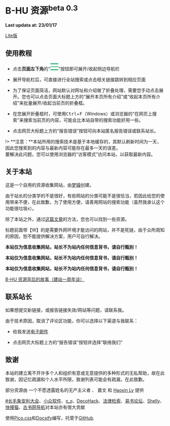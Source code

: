 <h1>B-HU 资源<sup>beta 0.3</sup></h1>

**Last updata at: 23/01/17**

<a href="./lite/" target="_blank" role="button" class="outline">Lite版</a>

## 使用教程

- 点击**页面左下角**的“![](./requirements/1.png)”按钮即可展开/收起侧边导航栏

- 展开导航栏后，可直接进行全站搜索或点击相关链接跳转到相应页面

- 为了保证页面简洁，网站默认对网址和介绍做了折叠处理，需要您手动点击展开。您也可以点击页面大标题上方的“展开本页所有介绍”或“收起本页所有介绍”来批量展开/收起当前页的折叠框。

- 在您展开折叠框时，可使用<kbd>Ctrl</kbd>+<kbd>F</kbd>（Windows）或浏览器的“在网页上搜索”来搜索当前页的内容，可能会比本站自带的搜索功能好用一些。

- 点击网页大标题上方的“报告错误”按钮可向本站匿名报告错误或联系站长。

!> **注意：**本站所用的搜索技术是基于本地缓存的，其默认刷新时间为一天，因此您搜索到的内容与最新内容可能存在最多一天的误差。<br/>
要解决此问题，您可以使用浏览器的“访客模式”访问本站，以获取最新内容。

## 关于本站

这是一个自用的资源收集网站，由[梦貘](https://mo.b-hu.org/)创建。

由于站长的分类学的不是很好，有些网站的分类可能不是很恰当，若因此给您的使用带来不便，在此致歉，为了使用方便，请善用网站的搜索功能（虽然我承认这个功能很垃圾x）。

除了本站之外，通过[这篇文章](http://mo.b-hu.org/getzy/)的方法，您也可以找到一些资源。

标题前面带【W】的是需要外网环境才能访问的网站，并不是死链，由于众所周知的原因，恕不能提供解决方案，用户可自行解决。

**本站仅为信息收集网站，站长不为站内任何信息背书，请自行甄别！**

**本站仅为信息收集网站，站长不为站内任何信息背书，请自行甄别！**

**本站仅为信息收集网站，站长不为站内任何信息背书，请自行甄别！**

[B-HU 资源背后的故事（建站一周年谈）](https://mo.b-hu.org/b-husource/)

## 联系站长

如果想提交新链接，或报告链接失效/网站等问题，请联系我。

由于技术原因，取消了评论区功能，你可以选择以下渠道与我联系：

- 给我发送[电子邮件](mailto:i@b-hu.org)

- 点击网页大标题上方的“报告错误”按钮并选择“联络我们”

## 致谢

本站的建立离不开许多个人和组织有意或无意提供的多种形式的无私帮助，故在此致谢，因记忆疏漏和个人水平所限，致谢列表可能会有疏漏，在此致歉。

部分资源由 一个不愿透露姓名的无产主义者 、 嘉文 和 [Haoxin Lv](https://github.com/haoxinlv) 提供

[#长毛象安利大会](https://alive.bar/tags/%E9%95%BF%E6%AF%9B%E8%B1%A1%E5%AE%89%E5%88%A9%E5%A4%A7%E4%BC%9A)、[小众软件](https://www.appinn.com/)、[ಠ_ಠ](https://www.plurk.com/p/ofnz6q)、[DecoHack](https://decohack.notion.site/decohack/21ed6d8428d04b928ccd7fbf2ea36dd2?v=8456b58b9e184cbca2979d033d5f83a6)、[法律检索](https://mp.weixin.qq.com/s/NMcmeRiFretEc8l6uvxYuQ)、[易书论坛](https://bbs.yibook.org/)、[Shelly](https://www.douban.com/group/topic/13784047/)、[快搜猫](https://www.kuaisoumao.com/)、[古书网导航](http://d.gushu.net.cn/)对本站亦有很大贡献

使用[Pico.css](https://picocss.com/)和[Docsify](https://docsify.js.org/)编写，托管于[GitHub](https://github.com/Mengmo03/sources).